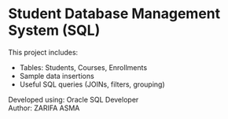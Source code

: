 # Student Database Management System (SQL)

This project includes:
- Tables: Students, Courses, Enrollments
- Sample data insertions
- Useful SQL queries (JOINs, filters, grouping)

Developed using: Oracle SQL Developer  
Author: ZARIFA ASMA
